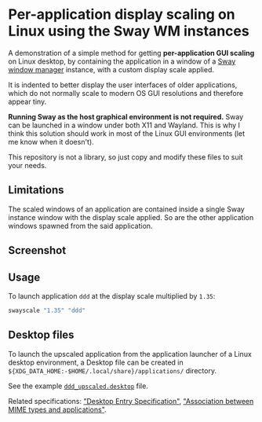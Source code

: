 # Per-application display scaling on Linux using the Sway WM instances

A demonstration of a simple method for getting **per-application GUI scaling** on Linux desktop, by containing the application in a window of a [Sway window manager](https://swaywm.org/) instance, with a custom display scale applied.

It is indented to better display the user interfaces of older applications, which do not normally scale to modern OS GUI resolutions and therefore appear tiny.

**Running Sway as the host graphical environment is not required.** Sway can be launched in a window under both X11 and Wayland. This is why I think this solution should work in most of the Linux GUI environments (let me know when it doesn't).

This repository is not a library, so just copy and modify these files to suit your needs.

## Limitations

The scaled windows of an application are contained inside a single Sway instance window with the display scale applied. So are the other application windows spawned from the said application.

## Screenshot

## Usage

To launch application `ddd` at the display scale multiplied by `1.35`:

```sh
swayscale "1.35" "ddd"
```

## Desktop files

To launch the upscaled application from the application launcher of a Linux desktop environment, a Desktop file can be created in `${XDG_DATA_HOME:-$HOME/.local/share}/applications/` directory.

See the example [`ddd_upscaled.desktop`](./.local/share/applications/ddd_upscaled.desktop) file.

Related specifications: ["Desktop Entry Specification"](https://specifications.freedesktop.org/desktop-entry-spec/latest/), ["Association between MIME types and applications"](https://specifications.freedesktop.org/mime-apps-spec/latest/).
